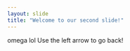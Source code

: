 ```yaml
---
layout: slide
title: "Welcome to our second slide!"
---
```

omega lol
Use the left arrow to go back!
